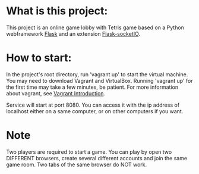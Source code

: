 # What is this project:
This project is an online game lobby with Tetris game based on a Python webframework [Flask](http://flask.pocoo.org/) and an extension [Flask-socketIO](https://flask-socketio.readthedocs.io/en/latest/). 

# How to start:
In the project's root directory, run 'vagrant up' to start the virtual machine. You may need to download Vagrant and VirtualBox. Running 'vagrant up' for the first time may take a few minutes, be patient. For more information about vagrant, see [Vagrant Introduction](https://www.vagrantup.com/intro/index.html).  

Service will start at port 8080. You can access it with the ip address of localhost either on a same computer, or on other computers if you want.  

# Note
Two players are required to start a game. You can play by open two DIFFERENT browsers, create several different accounts and join the same game room. Two tabs of the same browser do NOT work.

